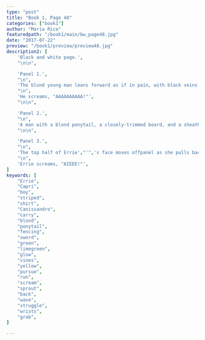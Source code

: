 ```yaml
---
type: "post"
title: "Book 1, Page 48"
categories: ["book1"]
author: "Maria Rice"
featuredpath: "/book1/main/bw_page48.jpg"
date: "2017-07-22"
preview: "/book1/preview/preview48.jpg"
description2: [
    'Black and white page.',
    "\n\n",

    'Panel 1.',
    "\n",
    'The blond young man leans forward as if in pain, with black veins appearing on his face, as the vines suddenly sprout quickly from his back in another massive wave amid loud rustling ("FSHHSHSHHSHH"). One of the vines wraps around his arm.',
    "\n",
    'He screams, "AAAAAAAAAA!"',
    "\n\n",

    'Panel 2.',
    "\n",
    'A man with a blond ponytail, a closely-trimmed beard, and a sheathed fencing sword carries the striped-shirt boy in his arms as he zooms in a glow towards the bottom left corner of the panel, away from a mass of glowing, rustling vines following close behind.',
    "\n\n",

    'Panel 3.',
    "\n",
    'The top half of Errie',"'",'s face moves offpanel as she pulls back from the vines that reach for her from the left and wrap around her arms.',
    "\n",
    'Errie screams, "AIEEE!"',
]
keywords: [
    "Errie",
    "Capri",
    "boy",
    "striped",
    "shirt",
    "Canissandro",
    "carry",
    "blond",
    "ponytail",
    "fencing",
    "sword",
    "green",
    "limegreen",
    "glow",
    "vines",
    "yellow",
    "pursue",
    "run",
    "scream",
    "sprout",
    "back",
    "wave",
    "struggle",
    "wrists",
    "grab",
]

---
```

